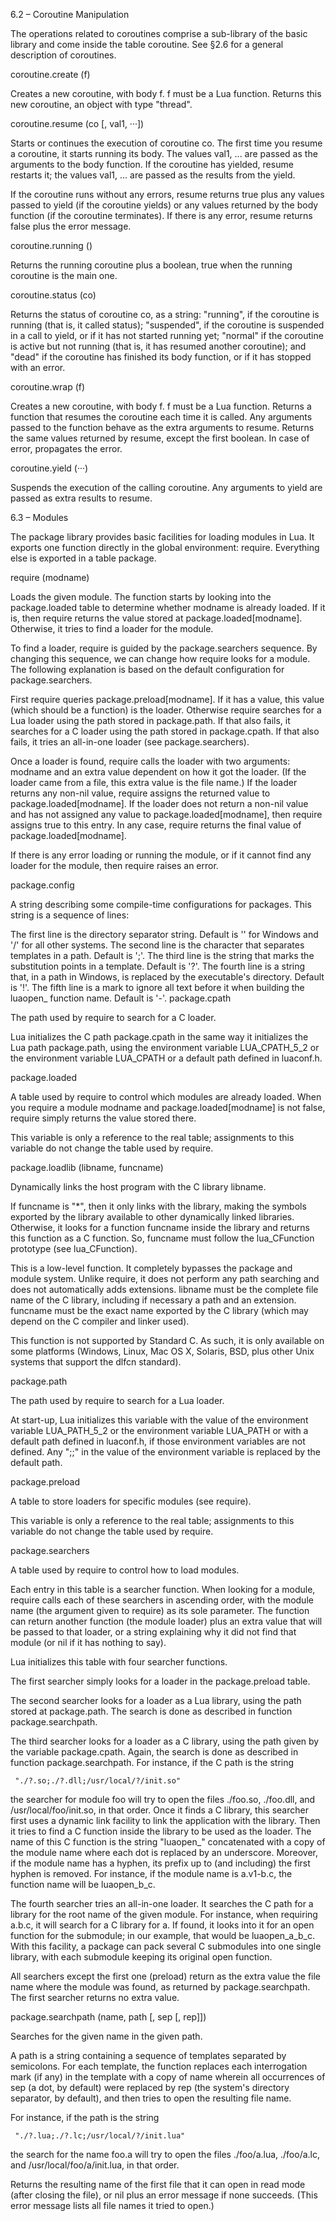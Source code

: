 ﻿6.2 – Coroutine Manipulation

The operations related to coroutines comprise a sub-library of the basic library and come inside the table coroutine. See §2.6 for a general description of coroutines.

coroutine.create (f)

Creates a new coroutine, with body f. f must be a Lua function. Returns this new coroutine, an object with type "thread".

coroutine.resume (co [, val1, ···])

Starts or continues the execution of coroutine co. The first time you resume a coroutine, it starts running its body. The values val1, ... are passed as the arguments to the body function. If the coroutine has yielded, resume restarts it; the values val1, ... are passed as the results from the yield.

If the coroutine runs without any errors, resume returns true plus any values passed to yield (if the coroutine yields) or any values returned by the body function (if the coroutine terminates). If there is any error, resume returns false plus the error message.

coroutine.running ()

Returns the running coroutine plus a boolean, true when the running coroutine is the main one.

coroutine.status (co)

Returns the status of coroutine co, as a string: "running", if the coroutine is running (that is, it called status); "suspended", if the coroutine is suspended in a call to yield, or if it has not started running yet; "normal" if the coroutine is active but not running (that is, it has resumed another coroutine); and "dead" if the coroutine has finished its body function, or if it has stopped with an error.

coroutine.wrap (f)

Creates a new coroutine, with body f. f must be a Lua function. Returns a function that resumes the coroutine each time it is called. Any arguments passed to the function behave as the extra arguments to resume. Returns the same values returned by resume, except the first boolean. In case of error, propagates the error.

coroutine.yield (···)

Suspends the execution of the calling coroutine. Any arguments to yield are passed as extra results to resume.

6.3 – Modules

The package library provides basic facilities for loading modules in Lua. It exports one function directly in the global environment: require. Everything else is exported in a table package.

require (modname)

Loads the given module. The function starts by looking into the package.loaded table to determine whether modname is already loaded. If it is, then require returns the value stored at package.loaded[modname]. Otherwise, it tries to find a loader for the module.

To find a loader, require is guided by the package.searchers sequence. By changing this sequence, we can change how require looks for a module. The following explanation is based on the default configuration for package.searchers.

First require queries package.preload[modname]. If it has a value, this value (which should be a function) is the loader. Otherwise require searches for a Lua loader using the path stored in package.path. If that also fails, it searches for a C loader using the path stored in package.cpath. If that also fails, it tries an all-in-one loader (see package.searchers).

Once a loader is found, require calls the loader with two arguments: modname and an extra value dependent on how it got the loader. (If the loader came from a file, this extra value is the file name.) If the loader returns any non-nil value, require assigns the returned value to package.loaded[modname]. If the loader does not return a non-nil value and has not assigned any value to package.loaded[modname], then require assigns true to this entry. In any case, require returns the final value of package.loaded[modname].

If there is any error loading or running the module, or if it cannot find any loader for the module, then require raises an error.

package.config

A string describing some compile-time configurations for packages. This string is a sequence of lines:

The first line is the directory separator string. Default is '\' for Windows and '/' for all other systems.
The second line is the character that separates templates in a path. Default is ';'.
The third line is the string that marks the substitution points in a template. Default is '?'.
The fourth line is a string that, in a path in Windows, is replaced by the executable's directory. Default is '!'.
The fifth line is a mark to ignore all text before it when building the luaopen_ function name. Default is '-'.
package.cpath

The path used by require to search for a C loader.

Lua initializes the C path package.cpath in the same way it initializes the Lua path package.path, using the environment variable LUA_CPATH_5_2 or the environment variable LUA_CPATH or a default path defined in luaconf.h.

package.loaded

A table used by require to control which modules are already loaded. When you require a module modname and package.loaded[modname] is not false, require simply returns the value stored there.

This variable is only a reference to the real table; assignments to this variable do not change the table used by require.

package.loadlib (libname, funcname)

Dynamically links the host program with the C library libname.

If funcname is "*", then it only links with the library, making the symbols exported by the library available to other dynamically linked libraries. Otherwise, it looks for a function funcname inside the library and returns this function as a C function. So, funcname must follow the lua_CFunction prototype (see lua_CFunction).

This is a low-level function. It completely bypasses the package and module system. Unlike require, it does not perform any path searching and does not automatically adds extensions. libname must be the complete file name of the C library, including if necessary a path and an extension. funcname must be the exact name exported by the C library (which may depend on the C compiler and linker used).

This function is not supported by Standard C. As such, it is only available on some platforms (Windows, Linux, Mac OS X, Solaris, BSD, plus other Unix systems that support the dlfcn standard).

package.path

The path used by require to search for a Lua loader.

At start-up, Lua initializes this variable with the value of the environment variable LUA_PATH_5_2 or the environment variable LUA_PATH or with a default path defined in luaconf.h, if those environment variables are not defined. Any ";;" in the value of the environment variable is replaced by the default path.

package.preload

A table to store loaders for specific modules (see require).

This variable is only a reference to the real table; assignments to this variable do not change the table used by require.

package.searchers

A table used by require to control how to load modules.

Each entry in this table is a searcher function. When looking for a module, require calls each of these searchers in ascending order, with the module name (the argument given to require) as its sole parameter. The function can return another function (the module loader) plus an extra value that will be passed to that loader, or a string explaining why it did not find that module (or nil if it has nothing to say).

Lua initializes this table with four searcher functions.

The first searcher simply looks for a loader in the package.preload table.

The second searcher looks for a loader as a Lua library, using the path stored at package.path. The search is done as described in function package.searchpath.

The third searcher looks for a loader as a C library, using the path given by the variable package.cpath. Again, the search is done as described in function package.searchpath. For instance, if the C path is the string

     "./?.so;./?.dll;/usr/local/?/init.so"
the searcher for module foo will try to open the files ./foo.so, ./foo.dll, and /usr/local/foo/init.so, in that order. Once it finds a C library, this searcher first uses a dynamic link facility to link the application with the library. Then it tries to find a C function inside the library to be used as the loader. The name of this C function is the string "luaopen_" concatenated with a copy of the module name where each dot is replaced by an underscore. Moreover, if the module name has a hyphen, its prefix up to (and including) the first hyphen is removed. For instance, if the module name is a.v1-b.c, the function name will be luaopen_b_c.

The fourth searcher tries an all-in-one loader. It searches the C path for a library for the root name of the given module. For instance, when requiring a.b.c, it will search for a C library for a. If found, it looks into it for an open function for the submodule; in our example, that would be luaopen_a_b_c. With this facility, a package can pack several C submodules into one single library, with each submodule keeping its original open function.

All searchers except the first one (preload) return as the extra value the file name where the module was found, as returned by package.searchpath. The first searcher returns no extra value.

package.searchpath (name, path [, sep [, rep]])

Searches for the given name in the given path.

A path is a string containing a sequence of templates separated by semicolons. For each template, the function replaces each interrogation mark (if any) in the template with a copy of name wherein all occurrences of sep (a dot, by default) were replaced by rep (the system's directory separator, by default), and then tries to open the resulting file name.

For instance, if the path is the string

     "./?.lua;./?.lc;/usr/local/?/init.lua"
the search for the name foo.a will try to open the files ./foo/a.lua, ./foo/a.lc, and /usr/local/foo/a/init.lua, in that order.

Returns the resulting name of the first file that it can open in read mode (after closing the file), or nil plus an error message if none succeeds. (This error message lists all file names it tried to open.)

